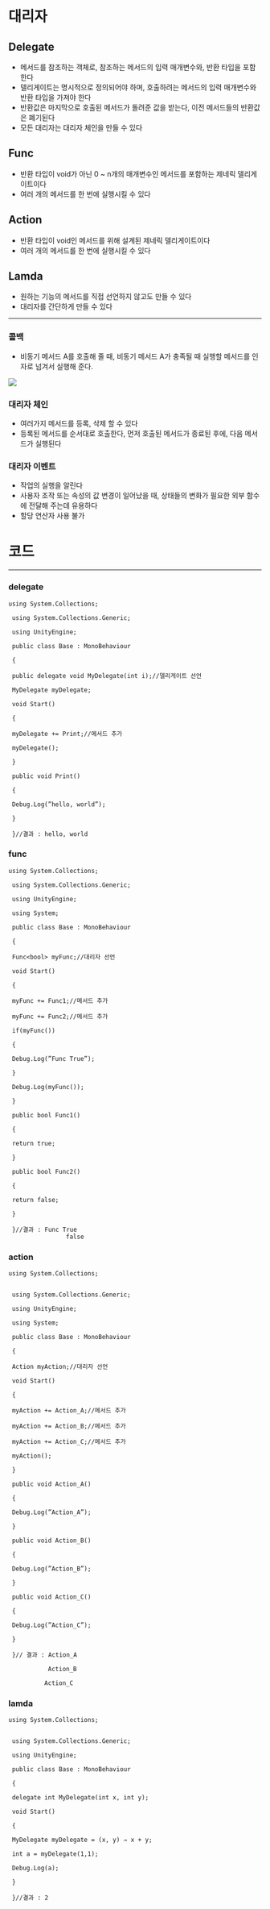 # 대리자

## Delegate

- 메서드를 참조하는 객체로, 참조하는 메서드의 입력 매개변수와, 반환 타입을 포함한다
- 델리게이트는 명시적으로 정의되어야 하며, 호출하려는 메서드의 입력 매개변수와 반환 타입을 가져야 한다
- 반환값은 마지막으로 호출된 메서드가 돌려준 값을 받는다, 이전 메서드들의 반환값은 폐기된다
- 모든 대리자는 대리자 체인을 만들 수 있다


## Func

- 반환 타입이 void가 아닌 0 ~ n개의 매개변수인 메서드를 포함하는 제네릭 델리게이트이다
- 여러 개의 메서드를 한 번에 실행시킬 수 있다

## Action

- 반환 타입이 void인 메서드를 위해 설계된 제네릭 델리게이트이다
- 여러 개의 메서드를 한 번에 실행시킬 수 있다

## Lamda

- 원하는 기능의 메서드를 직접 선언하지 않고도 만들 수 있다
- 대리자를 간단하게 만들 수 있다

---

### 콜백

- 비동기 메서드 A를 호출해 줄 때, 비동기 메서드 A가 충족될 때 실행할 메서드를 인자로 넘겨서 실행해 준다.

![](./CallBack.PNG)

### 대리자 체인

- 여러가지 메서드를 등록, 삭제 할 수 있다
- 등록된 메서드를 순서대로 호출한다, 먼저 호출된 메서드가 종료된 후에, 다음 메서드가 실행된다

### 대리자 이벤트

- 작업의 실행을 알린다
- 사용자 조작 또는 속성의 값 변경이 일어났을 때, 상태들의 변화가 필요한 외부 함수에 전달해 주는데 유용하다
- 할당 연산자 사용  불가

# 코드

---

### delegate
```
using System.Collections;

 using System.Collections.Generic;
 
 using UnityEngine;
 
 public class Base : MonoBehaviour
 
 {
 
 public delegate void MyDelegate(int i);//델리게이트 선언
 
 MyDelegate myDelegate;
 
 void Start()
 
 {
 
 myDelegate += Print;//메서드 추가
 
 myDelegate();
 
 }
 
 public void Print()
 
 {
 
 Debug.Log(”hello, world”);
 
 }
 
 }//결과 : hello, world
 ``` 

### func

```
using System.Collections;
 
 using System.Collections.Generic;
 
 using UnityEngine;
 
 using System;
 
 public class Base : MonoBehaviour
 
 {
 
 Func<bool> myFunc;//대리자 선언
 
 void Start()
 
 {
 
 myFunc += Func1;//메서드 추가
 
 myFunc += Func2;//메서드 추가
 
 if(myFunc())
 
 {
 
 Debug.Log(”Func True”);
 
 }
 
 Debug.Log(myFunc());
 
 }
 
 public bool Func1()
 
 {
 
 return true;
 
 }
 
 public bool Func2()
 
 {
 
 return false;
 
 }
 
 }//결과 : Func True
                false 
```

### action

```
using System.Collections;
 
 
 using System.Collections.Generic;
 
 using UnityEngine;
 
 using System;
 
 public class Base : MonoBehaviour
 
 {
 
 Action myAction;//대리자 선언
 
 void Start()
 
 {
 
 myAction += Action_A;//메서드 추가
 
 myAction += Action_B;//메서드 추가
 
 myAction += Action_C;//메서드 추가
 
 myAction();
 
 }
 
 public void Action_A()
 
 {
 
 Debug.Log(”Action_A”);
 
 }
 
 public void Action_B()
 
 {
 
 Debug.Log(”Action_B”);
 
 }
 
 public void Action_C()
 
 {
 
 Debug.Log(”Action_C”);
 
 }
 
 }// 결과 : Action_A
 
           Action_B
 
          Action_C
``` 

### lamda

```
using System.Collections;
 
 
 using System.Collections.Generic;
 
 using UnityEngine;
 
 public class Base : MonoBehaviour
 
 {
 
 delegate int MyDelegate(int x, int y);
 
 void Start()
 
 {
 
 MyDelegate myDelegate = (x, y) ⇒ x + y;
 
 int a = myDelegate(1,1);
 
 Debug.Log(a);
 
 }
 
 }//결과 : 2
```